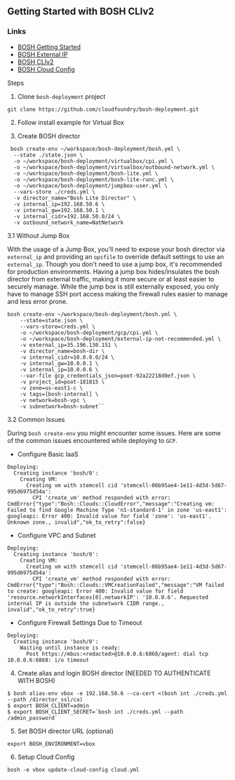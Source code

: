 ## Getting Started with BOSH CLIv2

### Links
 * [BOSH Getting Started](https://github.com/cloudfoundry/bosh-deployment)
 * [BOSH External IP](http://bosh.io/docs/init-external-ip.html)
 * [BOSH CLIv2](https://bosh.io/docs/cli-v2.html)
 * [BOSH Cloud Config](http://bosh.io/docs/cloud-config.html)
 
 Steps
 
 1. Clone `bosh-deployment` project
 ```
 git clone https://github.com/cloudfoundry/bosh-deployment.git
 ```
 
 2. Follow install example for Virtual Box
 
 3. Create BOSH director
 ```
  bosh create-env ~/workspace/bosh-deployment/bosh.yml \
   --state ./state.json \
   -o ~/workspace/bosh-deployment/virtualbox/cpi.yml \
   -o ~/workspace/bosh-deployment/virtualbox/outbound-network.yml \
   -o ~/workspace/bosh-deployment/bosh-lite.yml \
   -o ~/workspace/bosh-deployment/bosh-lite-runc.yml \
   -o ~/workspace/bosh-deployment/jumpbox-user.yml \
   --vars-store ./creds.yml \
   -v director_name="Bosh Lite Director" \
   -v internal_ip=192.168.50.6 \
   -v internal_gw=192.168.50.1 \
   -v internal_cidr=192.168.50.0/24 \
   -v outbound_network_name=NatNetwork
 ```
 
 3.1 Without Jump Box
 
 With the usage of a Jump Box, you'll need to expose your bosh director via `external_ip` and providing an `opsfile` to
 override default settings to use an `external_ip`.  Though you don't need to use a jump box, it's recommended for 
 production environments.  Having a jump box hides/insulates the bosh director from external traffic, making it more 
 secure or at least easier to securely manage.  While the jump box is still externally exposed, you only have to manage 
 SSH port access making the firewall rules easier to manage and less error prone.  
 
 ```
 bosh create-env ~/workspace/bosh-deployment/bosh.yml \
     --state=state.json \
     --vars-store=creds.yml \
     -o ~/workspace/bosh-deployment/gcp/cpi.yml \
     -o ~/workspace/bosh-deployment/external-ip-not-recommended.yml \
     -v external_ip=35.196.130.151 \
     -v director_name=bosh-dir \
     -v internal_cidr=10.0.0.0/24 \
     -v internal_gw=10.0.0.1 \
     -v internal_ip=10.0.0.6 \
     --var-file gcp_credentials_json=poot-92a22218d0ef.json \
     -v project_id=poot-181815 \
     -v zone=us-east1-c \
     -v tags=[bosh-internal] \
     -v network=bosh-vpc \
     -v subnetwork=bosh-subnet``
 ```
 
 3.2 Common Issues
 
 During `bosh create-env` you might encounter some issues.  Here are some of the common issues encountered while deploying
 to `GCP`.
 
 * Configure Basic IaaS
 ```
 Deploying:
   Creating instance 'bosh/0':
     Creating VM:
       Creating vm with stemcell cid 'stemcell-06b95ae4-1e11-4d3d-5d67-995d6975d54a':
         CPI 'create_vm' method responded with error: CmdError{"type":"Bosh::Clouds::CloudError","message":"Creating vm: Failed to find Google Machine Type 'n1-standard-1' in zone 'us-east1': googleapi: Error 400: Invalid value for field 'zone': 'us-east1'. Unknown zone., invalid","ok_to_retry":false}
 ```
 
 * Configure VPC and Subnet
 ```
 Deploying:
   Creating instance 'bosh/0':
     Creating VM:
       Creating vm with stemcell cid 'stemcell-06b95ae4-1e11-4d3d-5d67-995d6975d54a':
         CPI 'create_vm' method responded with error: CmdError{"type":"Bosh::Clouds::VMCreationFailed","message":"VM failed to create: googleapi: Error 400: Invalid value for field 'resource.networkInterfaces[0].networkIP': '10.0.0.6'. Requested internal IP is outside the subnetwork CIDR range., invalid","ok_to_retry":true}
 ```
 
 * Configure Firewall Settings Due to Timeout
 ```
 Deploying:
   Creating instance 'bosh/0':
     Waiting until instance is ready:
       Post https://mbus:<redacted>@10.0.0.6:6868/agent: dial tcp 10.0.0.6:6868: i/o timeout
 ```
 
 4. Create alias and login BOSH director (NEEDED TO AUTHENTICATE WITH BOSH)
 ```
 $ bosh alias-env vbox -e 192.168.50.6 --ca-cert <(bosh int ./creds.yml --path /director_ssl/ca)
 $ export BOSH_CLIENT=admin
 $ export BOSH_CLIENT_SECRET=`bosh int ./creds.yml --path /admin_password`
 ```
 
 5. Set BOSH director URL (optional)
 ```
 export BOSH_ENVIRONMENT=vbox
 ```
 
 6. Setup Cloud Config
 ```
 bosh -e vbox update-cloud-config cloud.yml   
 ```
 
 